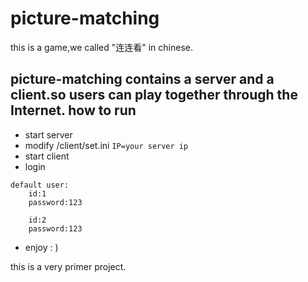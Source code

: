 picture-matching
===
this is a game,we called "连连看" in chinese.

picture-matching contains a server and a client.so users can play together through the Internet.
how to run
------------
* start server
* modify /client/set.ini 
```IP=your server ip```
* start client
* login 
```
default user:
	id:1
	password:123

    id:2
    password:123
```
* enjoy : )


this is a very primer project.
